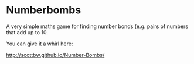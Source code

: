 # Numberbombs

A very simple maths game for finding number bonds (e.g. pairs of numbers that add up to 10.

You can give it a whirl here:

http://scottbw.github.io/Number-Bombs/
